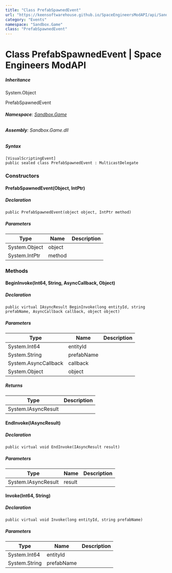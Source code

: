 ```yaml
---
title: "Class PrefabSpawnedEvent"
url: "https://keensoftwarehouse.github.io/SpaceEngineersModAPI/api/Sandbox.Game.PrefabSpawnedEvent.html"
category: "Events"
namespace: "Sandbox.Game"
class: "PrefabSpawnedEvent"
---
```


# Class PrefabSpawnedEvent | Space Engineers ModAPI

##### Inheritance

System.Object

PrefabSpawnedEvent

###### **Namespace**: [Sandbox.Game](https://keensoftwarehouse.github.io/SpaceEngineersModAPI/api/Sandbox.Game.html)

###### **Assembly**: Sandbox.Game.dll

##### Syntax

```
[VisualScriptingEvent]
public sealed class PrefabSpawnedEvent : MulticastDelegate
```

### Constructors

#### PrefabSpawnedEvent(Object, IntPtr)

##### Declaration

```
public PrefabSpawnedEvent(object object, IntPtr method)
```

##### Parameters

| Type | Name | Description |
| --- | --- | --- |
| System.Object | object |     |
| System.IntPtr | method |     |

### Methods

#### BeginInvoke(Int64, String, AsyncCallback, Object)

##### Declaration

```
public virtual IAsyncResult BeginInvoke(long entityId, string prefabName, AsyncCallback callback, object object)
```

##### Parameters

| Type | Name | Description |
| --- | --- | --- |
| System.Int64 | entityId |     |
| System.String | prefabName |     |
| System.AsyncCallback | callback |     |
| System.Object | object |     |

##### Returns

| Type | Description |
| --- | --- |
| System.IAsyncResult |     |

#### EndInvoke(IAsyncResult)

##### Declaration

```
public virtual void EndInvoke(IAsyncResult result)
```

##### Parameters

| Type | Name | Description |
| --- | --- | --- |
| System.IAsyncResult | result |     |

#### Invoke(Int64, String)

##### Declaration

```
public virtual void Invoke(long entityId, string prefabName)
```

##### Parameters

| Type | Name | Description |
| --- | --- | --- |
| System.Int64 | entityId |     |
| System.String | prefabName |     |